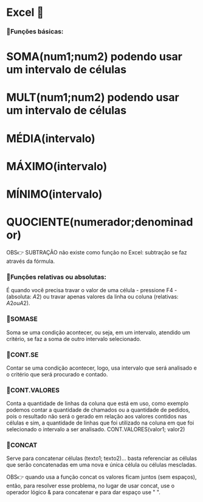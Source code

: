 # Excel 📅

### 📌Funções básicas:

# SOMA(num1;num2) podendo usar um intervalo de células
# MULT(num1;num2) podendo usar um intervalo de células
# MÉDIA(intervalo)
# MÁXIMO(intervalo)
# MÍNIMO(intervalo)
# QUOCIENTE(numerador;denominador)

OBS👉 SUBTRAÇÃO não existe como função no Excel: subtração se faz através da fórmula.

### 📌Funções relativas ou absolutas:

É quando você precisa travar o valor de uma célula - pressione F4 - (absoluta: $A$2) ou travar apenas valores da linha ou coluna (relativas: $A2  ou  A$2).

### 📌SOMASE

Soma se uma condição acontecer, ou seja, em um intervalo, atendido um critério, se faz a soma de outro intervalo selecionado.

### 📌CONT.SE

Contar se uma condição acontecer, logo, usa intervalo que será analisado e o critério que será procurado e contado.

### 📌CONT.VALORES

Conta a quantidade de linhas da coluna que está em uso, como exemplo podemos contar a quantidade de chamados ou a quantidade de pedidos, pois o resultado não será o gerado em relação aos valores contidos nas células e sim, a quantidade de linhas que foi utilizado na coluna em que foi selecionado o intervalo a ser analisado. CONT.VALORES(valor1; valor2)

### 📌CONCAT

Serve para concatenar células (texto1; texto2)... basta referenciar as células que serão concatenadas em uma nova e única célula ou células mescladas.

 OBS👉 quando usa a função concat os valores ficam juntos (sem espaços), então, para resolver esse problema, no lugar de usar concat, use o operador lógico & para concatenar e para dar espaço use " ".

